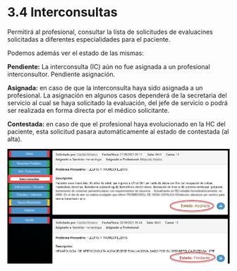 # 3.4 Interconsultas

Permitirá al profesional, consultar la lista de solicitudes de evaluacines solicitadas a diferentes especialidades para el paciente.

Podemos además ver el estado de las mismas:

**Pendiente:** La interconsulta (IC) aún no fue asignada a un profesional interconsultor. Pendiente asignación.

**Asignada:** en caso de que la interconsulta haya sido asignada a un profesional. La asignación en algunos casos dependerá de la secretaria del servicio al cual se haya solicitado la evaluación, del jefe de servicio o podrá ser realizada en forma directa por el médico solicitante.

**Contestada:** en caso de que el profesional haya evolucionado en la HC del paciente, esta solicitud pasara automáticamente al estado de contestada (al alta).

![](<../.gitbook/assets/image (6).png>)
